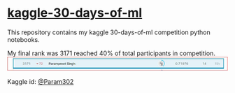 # [kaggle-30-days-of-ml](https://www.kaggle.com/c/30-days-of-ml)

This repository contains my kaggle 30-days-of-ml competition python notebooks.


My final rank was 3171 reached 40% of total participants in competition.
![final rank img](https://github.com/Param302/kaggle-30-days-of-ml/blob/main/final_rank.png)

Kaggle id: [@Param302](https://www.kaggle.com/param302)
